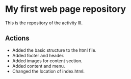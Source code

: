 # My first web page repository

This is the repository of the activity III.

## Actions

- Added the basic structure to the html file.
- Added footer and header.
- Added images for content section.
- Added content and menu.
- Changed the location of index.html.